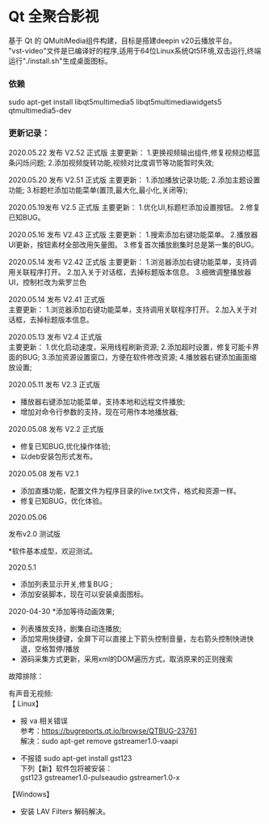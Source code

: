 # Qt 全聚合影视
基于 Qt 的 QMultiMedia组件构建，目标是搭建deepin v20云播放平台。  
"vst-video"文件是已编译好的程序,适用于64位Linux系统Qt5环境,双击运行,终端运行"./install.sh"生成桌面图标。  
### 依赖  
sudo apt-get install libqt5multimedia5 libqt5multimediawidgets5 qtmultimedia5-dev

### 更新记录：

2020.05.22 发布 V2.52 正式版
主要更新：
1.更换视频输出组件,修复视频边框蓝条闪烁问题;
2.添加视频旋转功能,视频对比度调节等功能暂时失效;

2020.05.20 发布 V2.51 正式版
主要更新：
1.添加播放记录功能;
2.添加主题设置功能;
3.标题栏添加功能菜单(置顶,最大化,最小化,关闭等);

2020.05.19发布 V2.5 正式版
主要更新：
1.优化UI,标题栏添加设置按钮。
2.修复已知BUG。

2020.05.16 发布 V2.43 正式版
主要更新：
1.搜索添加右键功能菜单。
2.播放器UI更新，按钮素材全部改用矢量图。
3.修复首次播放剧集时总是第一集的BUG。

2020.05.14 发布 V2.42 正式版
主要更新：
1.浏览器添加右键功能菜单，支持调用关联程序打开。
2.加入关于对话框，去掉标题版本信息。
3.细微调整播放器UI，控制栏改为紫罗兰色

2020.05.14 发布 V2.41 正式版  
主要更新：
1.浏览器添加右键功能菜单，支持调用关联程序打开。
2.加入关于对话框，去掉标题版本信息。

2020.05.13  发布 V2.4 正式版  
主要更新：
1.优化启动速度，采用线程刷新资源;
2.添加超时设置，修复可能卡界面的BUG;
3.添加资源设置窗口，方便在软件修改资源;
4.播放器右键添加画面缩放设置;

2020.05.11  发布 V2.3 正式版  
* 播放器右键添加功能菜单，支持本地和远程文件播放;
* 增加对命令行参数的支持，现在可用作本地播放器;

2020.05.08  发布 V2.2 正式版  
*  修复已知BUG,优化操作体验;
*  以deb安装包形式发布。

2020.05.08  发布 V2.1

* 添加直播功能，配置文件为程序目录的live.txt文件，格式和资源一样。
*  修复已知BUG，优化体验。

2020.05.06

发布v2.0 测试版

*软件基本成型，欢迎测试。

2020.5.1
* 添加列表显示开关,修复BUG ;
* 添加安装脚本，现在可以安装桌面图标。

2020-04-30
*添加等待动画效果;
* 列表播放支持，剧集自动连播放;
* 添加常用快捷键，全屏下可以直接上下箭头控制音量，左右箭头控制快进快退，空格暂停/播放
*  源码采集方式更新，采用xml的DOM遍历方式，取消原来的正则搜索

故障排除：

有声音无视频:  
【 Linux】
* 报 va 相关错误  
参考：https://bugreports.qt.io/browse/QTBUG-23761  
解决：sudo apt-get remove gstreamer1.0-vaapi  

* 不报错
sudo apt-get install gst123  
下列【新】软件包将被安装：  
gst123 gstreamer1.0-pulseaudio gstreamer1.0-x  

【Windows】
* 安装 LAV Filters 解码解决。


